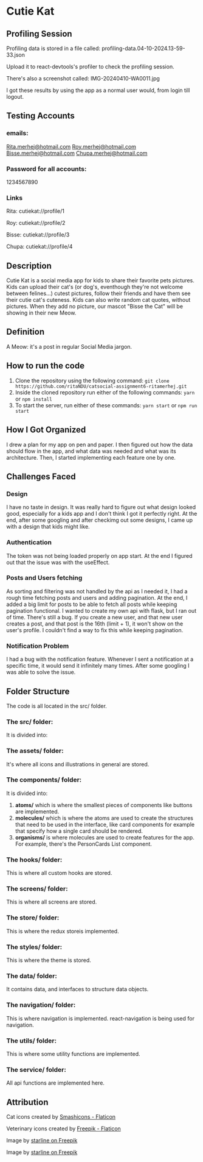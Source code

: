 # Cutie Kat
## Profiling Session 
Profiling data is stored in a file called: profiling-data.04-10-2024.13-59-33.json

Upload it to react-devtools's profiler to check the profiling session.

There's also a screenshot called:
IMG-20240410-WA0011.jpg

I got these results by using the app as a normal user would, from login till logout.

## Testing Accounts 
### emails: 
Rita.merhej@hotmail.com Roy.merhej@hotmail.com Bisse.merhej@hotmail.com
Chupa.merhej@hotmail.com
### Password for all accounts:
1234567890

### Links
Rita:
cutiekat://profile/1

Roy:
cutiekat://profile/2

Bisse:
cutiekat://profile/3

Chupa:
cutiekat://profile/4


## Description

Cutie Kat is a social media app for kids to share their favorite pets pictures. Kids can upload their cat's (or dog's, eventhough they're not welcome between felines...) cutest pictures, follow their friends and have them see their cutie cat's cuteness. Kids can also write random cat quotes, without pictures. When they add no picture, our mascot "Bisse the Cat" will be showing in their new Meow.

## Definition
A Meow: it's a post in regular Social Media jargon.

## How to run the code

1. Clone the repository using the following command:
   `git clone https://github.com/ritaNDU/catsocial-assignment6-ritamerhej.git`
2. Inside the cloned repository run either of the following commands:
   `yarn` or `npm install`
3. To start the server, run either of these commands:
   `yarn start` or `npm run start`

## How I Got Organized

I drew a plan for my app on pen and paper. I then figured out how the data should flow in the app, and what data was needed and what was its architecture. Then, I started implementing each feature one by one.

## Challenges Faced

### Design

I have no taste in design. It was really hard to figure out what design looked good, especially for a kids app and I don't think I got it perfectly right. At the end, after some googling and after checkimg out some designs, I came up with a design that kids might like.

### Authentication

The token was not being loaded properly on app start. At the end I figured out that the issue was with the useEffect.

### Posts and Users fetching

As sorting and filtering was not handled by the api as I needed it, I had a rough time fetching posts and users and adding pagination. At the end, I added a big limit for posts to be able to fetch all posts while keeping pagination functional. I wanted to create my own api with flask, but I ran out of time. 
There's still a bug. If you create a new user, and that new user creates a post, and that post is the 16th (limit + 1), it won't show on the user's profile. I couldn't find a way to fix this while keeping pagination.

### Notification Problem

I had a bug with the notification feature. Whenever I sent a notification at a specific time, it would send it infinitely many times. After some googling I was able to solve the issue.

## Folder Structure

The code is all located in the src/ folder.

### The src/ folder:

It is divided into:

### The assets/ folder:

It's where all icons and illustrations in general are stored.

### The components/ folder:

It is divided into:

1. **atoms/** which is where the smallest pieces of components like buttons are implemented.
2. **molecules/** which is where the atoms are used to create the structures that need to be used in the interface, like card components for example that specify how a single card should be rendered.
3. **organisms/** is where molecules are used to create features for the app. For example, there's the PersonCards List component.

### The hooks/ folder:

This is where all custom hooks are stored.

### The screens/ folder:

This is where all screens are stored.

### The store/ folder:

This is where the redux storeis implemented.

### The styles/ folder:

This is where the theme is stored.

### The data/ folder:

It contains data, and interfaces to structure data objects.

### The navigation/ folder:

This is where navigation is implemented. react-navigation is being used for navigation.

### The utils/ folder:

This is where some utility functions are implemented.

### The service/ folder:

All api functions are implemented here.

## Attribution

Cat icons created by [Smashicons - Flaticon](https://www.flaticon.com/free-icons/cat)

Veterinary icons created by [Freepik - Flaticon](https://www.flaticon.com/free-icons/veterinary)

Image by [starline on Freepik](https://www.freepik.com/free-vector/cute-colorful-kitten-pow-pattern-design_2709577.htm#query=cat%20paw&position=14&from_view=keyword&track=ais&uuid=ef8ea998-e278-4216-a8d4-42509e875746)

Image by [starline on Freepik](https://www.freepik.com/free-vector/colorful-paw-feet-print-background-track-wildlife-safari-vector_79642642.htm#query=cat%20paw&position=5&from_view=keyword&track=ais&uuid=4fb1fc22-5c9c-48a0-bc66-eab54c0e94e8)
